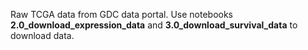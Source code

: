 Raw TCGA data from GDC data portal. Use notebooks **2.0_download_expression_data** and **3.0_download_survival_data** to download data.